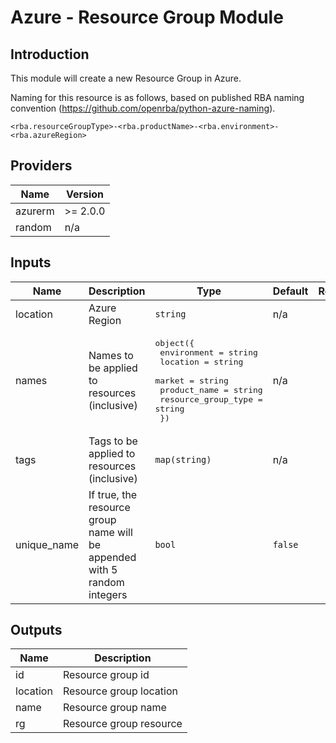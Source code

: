 # Azure - Resource Group Module

## Introduction

This module will create a new Resource Group in Azure.

Naming for this resource is as follows, based on published RBA naming convention (https://github.com/openrba/python-azure-naming).

    <rba.resourceGroupType>-<rba.productName>-<rba.environment>-<rba.azureRegion>

<!--- BEGIN_TF_DOCS --->
## Providers

| Name | Version |
|------|---------|
| azurerm | >= 2.0.0 |
| random | n/a |

## Inputs

| Name | Description | Type | Default | Required |
|------|-------------|------|---------|:-----:|
| location | Azure Region | `string` | n/a | yes |
| names | Names to be applied to resources (inclusive) | <pre>object({<br>    environment         = string<br>    location            = string<br>    market              = string<br>    product_name        = string<br>    resource_group_type = string<br>  })</pre> | n/a | yes |
| tags | Tags to be applied to resources (inclusive) | `map(string)` | n/a | yes |
| unique\_name | If true, the resource group name will be appended with 5 random integers | `bool` | `false` | no |

## Outputs

| Name | Description |
|------|-------------|
| id | Resource group id |
| location | Resource group location |
| name | Resource group name |
| rg | Resource group resource |
<!--- END_TF_DOCS --->